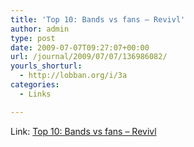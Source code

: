 ```yaml
---
title: 'Top 10: Bands vs fans – Revivl'
author: admin
type: post
date: 2009-07-07T09:27:07+00:00
url: /journal/2009/07/07/136986082/
yourls_shorturl:
  - http://lobban.org/i/3a
categories:
  - Links

---
```

Link:   [Top 10: Bands vs fans &#8211; Revivl][1]

 [1]: http://revivl.com/features/?p=126